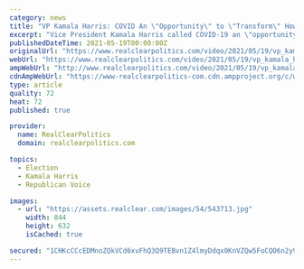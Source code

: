 ```yaml
---
category: news
title: "VP Kamala Harris: COVID An \"Opportunity\" to \"Transform\" How We Live, How We Work, And How We Vote"
excerpt: "Vice President Kamala Harris called COVID-19 an \"opportunity\" to transform society in a speech to the Asian American Pacific Islander Heritage Month unity summit on Wednesday. \"As we emerge from the pandemic,"
publishedDateTime: 2021-05-19T00:00:00Z
originalUrl: "https://www.realclearpolitics.com/video/2021/05/19/vp_kamala_harris_covid_an_opportunity_to_transform_how_we_live_how_we_work_and_how_we_vote.html#!"
webUrl: "https://www.realclearpolitics.com/video/2021/05/19/vp_kamala_harris_covid_an_opportunity_to_transform_how_we_live_how_we_work_and_how_we_vote.html#!"
ampWebUrl: "http://www.realclearpolitics.com/video/2021/05/19/vp_kamala_harris_covid_an_opportunity_to_transform_how_we_live_how_we_work_and_how_we_vote.amp.html"
cdnAmpWebUrl: "https://www-realclearpolitics-com.cdn.ampproject.org/c/www.realclearpolitics.com/video/2021/05/19/vp_kamala_harris_covid_an_opportunity_to_transform_how_we_live_how_we_work_and_how_we_vote.amp.html"
type: article
quality: 72
heat: 72
published: true

provider:
  name: RealClearPolitics
  domain: realclearpolitics.com

topics:
  - Election
  - Kamala Harris
  - Republican Voice

images:
  - url: "https://assets.realclear.com/images/54/543713.jpg"
    width: 844
    height: 632
    isCached: true

secured: "1CHKcCCcEDMnoZQkVCd6xvFhQ3Q9TEBvn1Z4lmyDdqx0KnVZQw5FoCQO6n2y9siBuT0sT+DOjAfd3FQbxCD2enD6Nbxp8Z+mImp190mCJTrlkBJEJJP769G5Vn/8/SXX9ciCP9RpNiLGKUXC2Ypo/UBo9irX6zKQnWStyt3wVv4KQZUbHx6tcJk/FeKDg/zT1s8CFq8w2u94F+BYbSGJck0SV8f1L19xN5LfySKaXmiY6syi6dEweKPf7GcbMP6a0Y8Lxml3ybjUwhNZCO28i4Um+5V5QxroPfiEx1aPsNJR7y/umpkjVvlN24tRwbQUczMplqvI19d5Z7QBJkXgOPm777k4lFurZhWQh/s7GIU=;hVA+wa2tXVBu649rVJ0eAw=="
---
```


